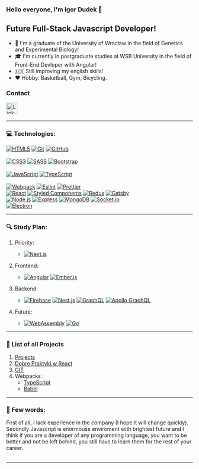 ### Hello everyone, I'm Igor Dudek 👋

## Future Full-Stack Javascript Developer!

- :school: I'm a graduate of the University of Wrocław in the field of Genetics and Experimental Biology!
- :mortar_board: I'm currently in postgraduate studies at WSB University in the field of Front-End Devloper with Angular!
- :us: Still improving my english skills!
- :hearts: Hobby: Basketball, Gym, Bicycling.

### Contact

[<img align="left" alt="LinkedIn | LinkedIn" width="30px" src="https://simpleicons.org/icons/linkedin.svg" />][linkedin]
<br />
<br />

---

### :computer: Technologies:

[![HTML5](https://img.shields.io/badge/-HTML5-E34F26?style=flat&logo=html5&logoColor=white)](https://github.com/dudek-igor) [![Git](https://img.shields.io/badge/-Git-F05032?style=flat&logo=git&logoColor=white)](https://github.com/dudek-igor) [![GitHub](https://img.shields.io/badge/-GitHub-181717?style=flat&logo=GitHub&logoColor=white)](https://github.com/dudek-igor) 
<br/>	
[![CSS3](https://img.shields.io/badge/-CSS3-1572B6?style=flat&logo=css3)](https://github.com/dudek-igor) [![SASS](https://img.shields.io/badge/-SASS-CC6699?style=flat&logo=sass&logoColor=white)](https://github.com/dudek-igor) [![Bootstrap](https://img.shields.io/badge/-Bootstrap-563D7C?style=flat&logo=bootstrap&logoColor=white)](https://github.com/dudek-igor)
<br/>	
[![JavaScript](https://img.shields.io/badge/-JavaScript-F7DF1E?style=flat&logo=javascript&logoColor=white)](https://github.com/dudek-igor) [![TypeScript](https://img.shields.io/badge/-TypeScript-007ACC?style=flat&logo=typescript&logoColor=white)](https://github.com/dudek-igor)
<br/>	
[![Webpack](https://img.shields.io/badge/-Webpack-8DD6F9?style=flat&logo=webpack&logoColor=black)](https://github.com/dudek-igor) [![Eslint](https://img.shields.io/badge/-Eslint-4B32C3?style=flat&logo=Eslint&logoColor=white)](https://github.com/dudek-igor) [![Prettier](https://img.shields.io/badge/-Prettier-F7B93E?style=flat&logo=Prettier&logoColor=white)](https://github.com/dudek-igor)
<br/>
[![React](https://img.shields.io/badge/-React-61DAFB?style=flat&logo=react&logoColor=black)](https://github.com/dudek-igor) [![Styled Components](https://img.shields.io/badge/-StyledComponents-DB7093?style=flat&logo=styled-components&logoColor=white)](https://github.com/dudek-igor) [![Redux](https://img.shields.io/badge/-Redux-764ABC?style=flat&logo=redux&logoColor=white)](https://github.com/dudek-igor) [![Gatsby](https://img.shields.io/badge/-Gatsby-663399?style=flat&logo=gatsby&logoColor=white)](https://github.com/dudek-igor)
<br/>
[![Node.js](https://img.shields.io/badge/-Node.js-339933?style=flat&logo=Node.js&logoColor=white)](https://github.com/dudek-igor) [![Express](https://img.shields.io/badge/-Express-000000?style=flat)](https://github.com/dudek-igor) [![MongoDB](https://img.shields.io/badge/-MongoDB-47A248?style=flat&logo=MongoDB&logoColor=white)](https://github.com/dudek-igor) [![Socket.io](https://img.shields.io/badge/-Socket.io-010101?style=flat&logo=Socket.io&logoColor=white)](https://github.com/dudek-igor)
<br/>
[![Electron](https://img.shields.io/badge/-Electron-47848F?style=flat&logo=Electron&logoColor=white)](https://github.com/dudek-igor)

---

### :mag: Study Plan:
1. Priority:
   - [![Next.js](https://img.shields.io/badge/-Next.js-000000?style=flat&logo=next.js&logoColor=white)](https://github.com/dudek-igor)

2. Frontend: 
   - [![Angular](https://img.shields.io/badge/-Angular-DD0031?style=flat&logo=Angular&logoColor=white)](https://github.com/dudek-igor) [![Ember.js](https://img.shields.io/badge/-Ember.js-E04E39?style=flat&logo=Ember.js&logoColor=white)](https://github.com/dudek-igor)

3. Backend:
   - [![Firebase](https://img.shields.io/badge/-Firebase-orange?style=flat&logo=Firebase&logoColor=white)](https://github.com/dudek-igor) [![Nest.js](https://img.shields.io/badge/-Nest.js-E0234E?style=flat&logo=nestjs&logoColor=white)](https://github.com/dudek-igor) [![GraphQL](https://img.shields.io/badge/-GraphQL-E10098?style=flat&logo=graphql)](https://github.com/dudek-igor) [![Apollo GraphQL](https://img.shields.io/badge/-Apollo%20GraphQL-311C87?style=flat&logo=apollo-graphql)](https://github.com/dudek-igor)

4. Future:
   - [![WebAssembly](https://img.shields.io/badge/-WebAssembly-654FF0?style=flat&logo=WebAssembly&logoColor=white)](https://github.com/dudek-igor) [![Go](https://img.shields.io/badge/-Go-00ADD8?style=flat&logo=Go&logoColor=white)](https://github.com/dudek-igor)
  
---

### :file_folder: List of all Projects

1. [Projects](https://github.com/dudek-igor/dudek-igor.github.io/blob/main/README.md)
2. [Dobre Praktyki w React](https://github.com/dudek-igor/Dobre_Praktyki_w_React)
3. [GIT](https://github.com/dudek-igor/GIT)
4. Webpacks :
   - [TypeScript](https://github.com/dudek-igor/webpack_with_typescript)
   - [Babel](https://github.com/dudek-igor/Basic-Webpack)

---

### :raising_hand: Few words:
First of all, I lack experience in the company (I hope it will change quickly).
<br />
Secondly Javascript is enormouse enviroment with brightest future and I think if you are a developer of any programming language, you want to be better and not be left behind, you still have to learn them for the rest of your career.
<br />
<br />

---

[linkedin]: https://www.linkedin.com/in/igor-dudek-96a87611a/
